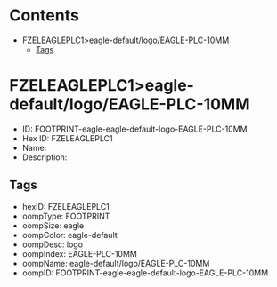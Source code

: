 



Contents
========

* [FZELEAGLEPLC1>eagle-default/logo/EAGLE-PLC-10MM](#fzeleagleplc1eagle-defaultlogoeagle-plc-10mm)
	* [Tags](#tags)

# FZELEAGLEPLC1>eagle-default/logo/EAGLE-PLC-10MM

- ID: FOOTPRINT-eagle-eagle-default-logo-EAGLE-PLC-10MM
- Hex ID: FZELEAGLEPLC1
- Name: 
- Description: 

## Tags

- hexID: FZELEAGLEPLC1
- oompType: FOOTPRINT
- oompSize: eagle
- oompColor: eagle-default
- oompDesc: logo
- oompIndex: EAGLE-PLC-10MM
- oompName: eagle-default/logo/EAGLE-PLC-10MM
- oompID: FOOTPRINT-eagle-eagle-default-logo-EAGLE-PLC-10MM
